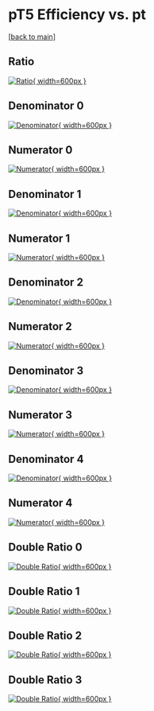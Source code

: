 # pT5 Efficiency vs. pt

[[back to main](./)]



## Ratio

[![Ratio](../mtv/var/pT5_xtr_11_0_eff_pt.png){ width=600px }](../mtv/var/pT5_xtr_11_0_eff_pt.pdf)

## Denominator 0

[![Denominator](../mtv/den/pT5_xtr_11_0_eff_pt_den0.png){ width=600px }](../mtv/den/pT5_xtr_11_0_eff_pt_den0.pdf)

## Numerator 0

[![Numerator](../mtv/num/pT5_xtr_11_0_eff_pt_num0.png){ width=600px }](../mtv/num/pT5_xtr_11_0_eff_pt_num0.pdf)

## Denominator 1

[![Denominator](../mtv/den/pT5_xtr_11_0_eff_pt_den1.png){ width=600px }](../mtv/den/pT5_xtr_11_0_eff_pt_den1.pdf)

## Numerator 1

[![Numerator](../mtv/num/pT5_xtr_11_0_eff_pt_num1.png){ width=600px }](../mtv/num/pT5_xtr_11_0_eff_pt_num1.pdf)

## Denominator 2

[![Denominator](../mtv/den/pT5_xtr_11_0_eff_pt_den2.png){ width=600px }](../mtv/den/pT5_xtr_11_0_eff_pt_den2.pdf)

## Numerator 2

[![Numerator](../mtv/num/pT5_xtr_11_0_eff_pt_num2.png){ width=600px }](../mtv/num/pT5_xtr_11_0_eff_pt_num2.pdf)

## Denominator 3

[![Denominator](../mtv/den/pT5_xtr_11_0_eff_pt_den3.png){ width=600px }](../mtv/den/pT5_xtr_11_0_eff_pt_den3.pdf)

## Numerator 3

[![Numerator](../mtv/num/pT5_xtr_11_0_eff_pt_num3.png){ width=600px }](../mtv/num/pT5_xtr_11_0_eff_pt_num3.pdf)

## Denominator 4

[![Denominator](../mtv/den/pT5_xtr_11_0_eff_pt_den4.png){ width=600px }](../mtv/den/pT5_xtr_11_0_eff_pt_den4.pdf)

## Numerator 4

[![Numerator](../mtv/num/pT5_xtr_11_0_eff_pt_num4.png){ width=600px }](../mtv/num/pT5_xtr_11_0_eff_pt_num4.pdf)

## Double Ratio 0

[![Double Ratio](../mtv/ratio/pT5_xtr_11_0_eff_pt_ratio0.png){ width=600px }](../mtv/ratio/pT5_xtr_11_0_eff_pt_ratio0.pdf)

## Double Ratio 1

[![Double Ratio](../mtv/ratio/pT5_xtr_11_0_eff_pt_ratio1.png){ width=600px }](../mtv/ratio/pT5_xtr_11_0_eff_pt_ratio1.pdf)

## Double Ratio 2

[![Double Ratio](../mtv/ratio/pT5_xtr_11_0_eff_pt_ratio2.png){ width=600px }](../mtv/ratio/pT5_xtr_11_0_eff_pt_ratio2.pdf)

## Double Ratio 3

[![Double Ratio](../mtv/ratio/pT5_xtr_11_0_eff_pt_ratio3.png){ width=600px }](../mtv/ratio/pT5_xtr_11_0_eff_pt_ratio3.pdf)

